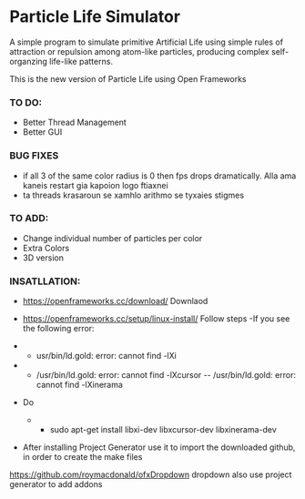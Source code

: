 # Particle Life Simulator
 A simple program to simulate primitive Artificial Life using simple rules of attraction or repulsion among atom-like particles, producing complex self-organzing life-like patterns.

This is the new version of Particle Life using Open Frameworks

### TO DO:
- Better Thread Management
- Better GUI
  
### BUG FIXES
- if all 3 of the same color radius is 0 then fps drops dramatically. Alla ama kaneis restart gia kapoion logo ftiaxnei
- ta threads krasaroun se xamhlo arithmo se tyxaies stigmes

### TO ADD:
- Change individual number of particles per color
- Extra Colors
- 3D version

### INSATLLATION:
- https://openframeworks.cc/download/ Downlaod
- https://openframeworks.cc/setup/linux-install/ Follow steps
-If you see the following error:
- - usr/bin/ld.gold: error: cannot find -lXi
- - /usr/bin/ld.gold: error: cannot find -lXcursor
-- /usr/bin/ld.gold: error: cannot find -lXinerama
- Do 
  - - sudo apt-get install libxi-dev libxcursor-dev libxinerama-dev
 
 - After installing Project Generator use it to import the downloaded github, in order to create the make files

https://github.com/roymacdonald/ofxDropdown dropdown 
also use project generator to add addons